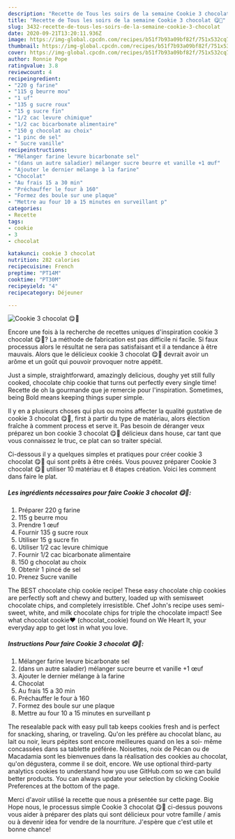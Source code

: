```yaml
---
description: "Recette de Tous les soirs de la semaine Cookie 3 chocolat 😋🍫"
title: "Recette de Tous les soirs de la semaine Cookie 3 chocolat 😋🍫"
slug: 3432-recette-de-tous-les-soirs-de-la-semaine-cookie-3-chocolat
date: 2020-09-21T13:20:11.936Z
image: https://img-global.cpcdn.com/recipes/b51f7b93a09bf82f/751x532cq70/cookie-3-chocolat-😋🍫-photo-principale-de-la-recette.jpg
thumbnail: https://img-global.cpcdn.com/recipes/b51f7b93a09bf82f/751x532cq70/cookie-3-chocolat-😋🍫-photo-principale-de-la-recette.jpg
cover: https://img-global.cpcdn.com/recipes/b51f7b93a09bf82f/751x532cq70/cookie-3-chocolat-😋🍫-photo-principale-de-la-recette.jpg
author: Ronnie Pope
ratingvalue: 3.8
reviewcount: 4
recipeingredient:
- "220 g farine"
- "115 g beurre mou"
- "1 uf"
- "135 g sucre roux"
- "15 g sucre fin"
- "1/2 cac levure chimique"
- "1/2 cac bicarbonate alimentaire"
- "150 g chocolat au choix"
- "1 pinc de sel"
- " Sucre vanille"
recipeinstructions:
- "Mélanger farine levure bicarbonate sel"
- "(dans un autre saladier) mélanger sucre beurre et vanille +1 œuf"
- "Ajouter le dernier mélange à la farine"
- "Chocolat"
- "Au frais 15 a 30 min"
- "Préchauffer le four à 160"
- "Formez des boule sur une plaque"
- "Mettre au four 10 a 15 minutes en surveillant p"
categories:
- Recette
tags:
- cookie
- 3
- chocolat

katakunci: cookie 3 chocolat 
nutrition: 282 calories
recipecuisine: French
preptime: "PT14M"
cooktime: "PT30M"
recipeyield: "4"
recipecategory: Déjeuner

---
```



![Cookie 3 chocolat 😋🍫](https://img-global.cpcdn.com/recipes/b51f7b93a09bf82f/751x532cq70/cookie-3-chocolat-😋🍫-photo-principale-de-la-recette.jpg)

Encore une fois à la recherche de recettes uniques d'inspiration cookie 3 chocolat 😋🍫? La méthode de fabrication est pas difficile ni facile. Si faux processus alors le résultat ne sera pas satisfaisant et il a tendance à être mauvais. Alors que le délicieux cookie 3 chocolat 😋🍫 devrait avoir un arôme et un goût qui pouvoir provoquer notre appétit.

Just a simple, straightforward, amazingly delicious, doughy yet still fully cooked, chocolate chip cookie that turns out perfectly every single time! Recette de oh la gourmande que je remercie pour l&#39;inspiration. Sometimes, being Bold means keeping things super simple.

Il y en a plusieurs choses qui plus ou moins affecter la qualité gustative de cookie 3 chocolat 😋🍫, first à partir du type de matériau, alors élection fraîche à comment process et serve it. Pas besoin de déranger veux préparez un bon cookie 3 chocolat 😋🍫 délicieux dans house, car tant que vous connaissez le truc, ce plat can so traiter spécial.


Ci-dessous il y a quelques simples et pratiques pour créer cookie 3 chocolat 😋🍫 qui sont prêts à être créés. Vous pouvez préparer Cookie 3 chocolat 😋🍫 utiliser 10 matériau et 8 étapes création. Voici les comment dans faire le plat.

<!--inarticleads1-->

##### Les ingrédients nécessaires pour faire Cookie 3 chocolat 😋🍫:

1. Préparer 220 g farine
1.  115 g beurre mou
1. Prendre 1 œuf
1. Fournir 135 g sucre roux
1. Utiliser 15 g sucre fin
1. Utiliser 1/2 cac levure chimique
1. Fournir 1/2 cac bicarbonate alimentaire
1.  150 g chocolat au choix
1. Obtenir 1 pincé de sel
1. Prenez  Sucre vanille


The BEST chocolate chip cookie recipe! These easy chocolate chip cookies are perfectly soft and chewy and buttery, loaded up with semisweet chocolate chips, and completely irresistible. Chef John&#39;s recipe uses semi-sweet, white, and milk chocolate chips for triple the chocolate impact! See what chocolat cookie❤️ (chocolat_cookie) found on We Heart It, your everyday app to get lost in what you love. 

<!--inarticleads2-->

##### Instructions Pour faire Cookie 3 chocolat 😋🍫:

1. Mélanger farine levure bicarbonate sel
1. (dans un autre saladier) mélanger sucre beurre et vanille +1 œuf
1. Ajouter le dernier mélange à la farine
1. Chocolat
1. Au frais 15 a 30 min
1. Préchauffer le four à 160
1. Formez des boule sur une plaque
1. Mettre au four 10 a 15 minutes en surveillant p


The resealable pack with easy pull tab keeps cookies fresh and is perfect for snacking, sharing, or traveling. Qu&#39;on les préfère au chocolat blanc, au lait ou noir, leurs pépites sont encore meilleures quand on les a soi- même concassées dans sa tablette préférée. Noisettes, noix de Pécan ou de Macadamia sont les bienvenues dans la réalisation des cookies au chocolat, qu&#39;on dégustera, comme il se doit, encore. We use optional third-party analytics cookies to understand how you use GitHub.com so we can build better products. You can always update your selection by clicking Cookie Preferences at the bottom of the page. 


Merci d'avoir utilisé la recette que nous a présentée sur cette page. Big Hope nous, le processus simple Cookie 3 chocolat 😋🍫 ci-dessus pouvons vous aider à préparer des plats qui sont délicieux pour votre famille / amis ou à devenir idea for vendre de la nourriture. J'espère que c'est utile et bonne chance!
